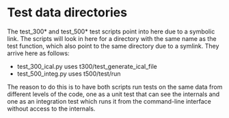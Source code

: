 # Test data directories

The test_300* and test_500* test scripts point into here due to a symbolic link. The scripts will look in here for a directory with the same name as the test function, which also point to the same directory due to a symlink. They arrive here as follows:

* test_300_ical.py uses t300/test_generate_ical_file
* test_500_integ.py uses t500/test/run

The reason to do this is to have both scripts run tests on the same data from different levels of the code, one as a unit test that can see the internals and one as an integration test which runs it from the command-line interface without access to the internals.
